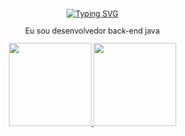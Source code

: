 <p align="center">
  <a href="https://git.io/typing-svg">
    <img src="https://readme-typing-svg.demolab.com?font=Fira+Code&weight=600&size=25&pause=1000&color=0000ff&random=false&width=435&height=40&lines=Ol%C3%A1%2C+eu+sou+Luis+Henrique!+%E2%98%95%F0%9F%92%BB%F0%9F%8C%9" alt="Typing SVG">
  </a>
</p>
<div align="center">

 Eu sou desenvolvedor back-end java

 </div>
<div align="center">
  <a href="https://github.com/luisinho123-bit/LuisHenriqueSantanaArcanjo/edit/main/README.md">
  <img height="150em" src="https://github-readme-stats.vercel.app/api?username=LuisHenriqueSantanaArcanjo&show_icons=true&theme=dark&include_all_commits=true&count_private=true"/>
  <img height="150em" src="https://github-readme-stats.vercel.app/api/top-langs/?username=LuisHenriqueSantanaArcanjo&layout=compact&langs_count=7&theme=dark"/>
</div>
    

